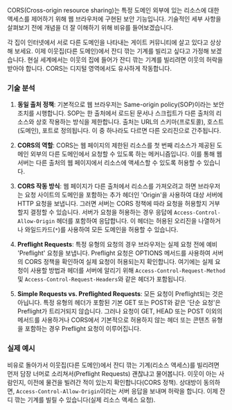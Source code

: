 CORS(Cross-origin resource sharing)는 특정 도메인 외부에 있는 리소스에 대한 액세스를 제어하기 위해 웹 브라우저에 구현된 보안 기능입니다. 기술적인 세부 사항을 살펴보기 전에 개념을 더 잘 이해하기 위해 비유를 들어보겠습니다.

각 집이 인터넷에서 서로 다른 도메인을 나타내는 게이트 커뮤니티에 살고 있다고 상상해 보세요. 이제 이웃집(다른 도메인)에서 잔디 깎는 기계를 빌리고 싶다고 가정해 보겠습니다. 현실 세계에서는 이웃의 집에 들어가 잔디 깎는 기계를 빌리려면 이웃의 허락을 받아야 합니다. CORS는 디지털 영역에서도 유사하게 작동합니다.

### 기술 분석

1. **동일 출처 정책**: 기본적으로 웹 브라우저는 Same-origin policy(SOP)이라는 보안 조치를 시행합니다. SOP는 한 출처에서 로드된 문서나 스크립트가 다른 출처의 리소스와 상호 작용하는 방식을 제한합니다. 출처는 URL의 스키마(프로토콜), 호스트(도메인), 포트로 정의됩니다. 이 중 하나라도 다르면 다른 오리진으로 간주됩니다.

2. **CORS의 역할**: CORS는 웹 페이지의 제한된 리소스를 첫 번째 리소스가 제공된 도메인 외부의 다른 도메인에서 요청할 수 있도록 하는 메커니즘입니다. 이를 통해 웹 서버는 다른 출처의 웹 페이지에서 리소스에 액세스할 수 있도록 허용할 수 있습니다.

3. **CORS 작동 방식**: 웹 페이지가 다른 출처에서 리소스를 가져오려고 하면 브라우저는 요청 사이트의 도메인을 포함하는 추가 헤더인 'Origin'을 사용하여 대상 서버에 HTTP 요청을 보냅니다. 그러면 서버는 CORS 정책에 따라 요청을 허용할지 거부할지 결정할 수 있습니다. 서버가 요청을 허용하는 경우 응답에 `Access-Control-Allow-Origin` 헤더를 포함하여 응답합니다. 이 헤더는 허용된 오리진을 나열하거나 와일드카드(`*`)를 사용하여 모든 도메인을 허용할 수 있습니다.

4. **Preflight Requests**: 특정 유형의 요청의 경우 브라우저는 실제 요청 전에 예비 'Preflight' 요청을 보냅니다. Preflight 요청은 OPTIONS 메서드를 사용하여 서버의 CORS 정책을 확인하여 실제 요청이 허용되는지 확인합니다. 여기에는 실제 요청이 사용할 방법과 헤더를 서버에 알리기 위해 `Access-Control-Request-Method` 및 `Access-Control-Request-Headers`와 같은 헤더가 포함됩니다.

5. **Simple Requests vs. Preflighted Requests**: 모든 요청이 Preflight되는 것은 아닙니다. 특정 유형의 헤더가 포함된 기본 GET 또는 POST와 같은 '단순 요청'은 Preflight가 트리거되지 않습니다. 그러나 요청이 GET, HEAD 또는 POST 이외의 메서드를 사용하거나 CORS에서 기본적으로 허용하지 않는 헤더 또는 콘텐츠 유형을 포함하는 경우 Preflight 요청이 이루어집니다.

### 실제 예시

비유로 돌아가서 이웃집(다른 도메인)에서 잔디 깎는 기계(리소스 액세스)를 빌리려면 먼저 담장 너머로 소리쳐서(Preflight Requests) 괜찮냐고 물어봅니다. 이웃이 아는 사람인지, 이전에 물건을 빌려간 적이 있는지 확인합니다(CORS 정책). 상대방이 동의하면, `Access-Control-Allow-Origin`이라는 서버 응답을 보내며 허락을 합니다. 이제 잔디 깎는 기계를 빌릴 수 있습니다(실제 리소스 액세스 요청).
